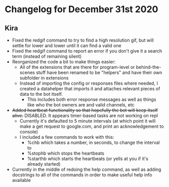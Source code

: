 # Changelog for December 31st 2020

## Kira
- Fixed the redgif command to try to find a high resolution gif, but will settle for lower and lower until it can find a valid one
- Fixed the redgif command to report an error if you don't give it a search term (instead of remaining silent)
- Reorganized the code a bit to make things easier:
  - All of the extensions that are there for program-level or behind-the-scenes stuff have been renamed to be "helpers" and have their own subfolder in extensions
  - Instead of importing the config or responses files where needed, I created a datahelper that imports it and attaches relevant pieces of data to the bot itself.
    - This includes both error response messages as well as things like who the bot owners are and valid channels, etc
- ~~Added heartbeat functionality so that hopefully the bot will keep itself alive.~~ DISABLED. It appears timer-based tasks are not working on repl
  - Currently it's defaulted to 5 minute intervals (at which point it will make a get request to google.com, and print an acknowledgement to console)
  - I included a few commands to work with this:
    - %chb which takes a number, in seconds, to change the interval to
    - %stophb which stops the heartbeats
    - %starthb which starts the heartbeats (or yells at you if it's already started)
- Currently in the middle of redoing the help command, as well as adding docstrings to all of the commands in order to make useful help info available